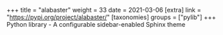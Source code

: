 +++
title = "alabaster"
weight = 33
date = 2021-03-06
[extra]
link = "https://pypi.org/project/alabaster/"
[taxonomies]
groups = ["pylib"]
+++
Python library - A configurable sidebar-enabled Sphinx theme

